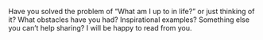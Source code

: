 Have you solved the problem of “What am I up to in life?” or just thinking of it? What obstacles have you had? Inspirational examples? Something else you can’t help sharing? I will be happy to read from you.
